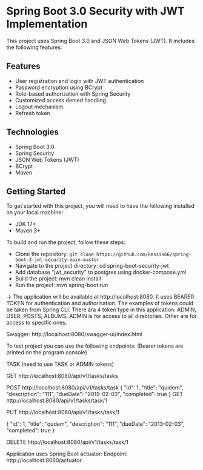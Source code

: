 # Spring Boot 3.0 Security with JWT Implementation
This project uses Spring Boot 3.0 and JSON Web Tokens (JWT). It includes the following features:

## Features
* User registration and login with JWT authentication
* Password encryption using BCrypt
* Role-based authorization with Spring Security
* Customized access denied handling
* Logout mechanism
* Refresh token

## Technologies
* Spring Boot 3.0
* Spring Security
* JSON Web Tokens (JWT)
* BCrypt
* Maven
 
## Getting Started
To get started with this project, you will need to have the following installed on your local machine:

* JDK 17+
* Maven 3+


To build and run the project, follow these steps:

* Clone the repository: `git clone https://github.com/Ressis66/spring-boot-3-jwt-security-main-master`
* Navigate to the project directory: cd spring-boot-security-jwt
* Add database "jwt_security" to postgres using docker-compose.yml
* Build the project: mvn clean install
* Run the project: mvn spring-boot:run 

-> The application will be available at http://localhost:8080. It uses BEARER TOKEN for authentication and authorisation.
The examples of tokens could be taken from Spring CLI. There ara 4 token type in this application: ADMIN, USER, POSTS, ALBUMS.
ADMIN is for access to all directories. Other are for access to specific ones.

Swagger: http://localhost:8080/swagger-ui/index.html

To test project you can use the following endpoints:
(Bearer tokens are printed on the program console)

TASK (need to use TASK or ADMIN tokens)

GET http://localhost:8080/api/v1/tasks/tasks

POST http://localhost:8080/api/v1/tasks/task
{
"id": 1,
"title": "quidem",
"description": "111",
"dueDate": "2019-02-03",
"completed": true
}
GET http://localhost:8080/api/v1/tasks/task/1

PUT http://localhost:8080/api/v1/tasks/task/1

{
"id": 1,
"title": "qudem",
"description": "111",
"dueDate": "2013-02-03",
"completed": true
}

DELETE http://localhost:8080/api/v1/tasks/task/1

Application uses Spring Boot actuator:
Endpoint: http://localhost:8080/actuator
